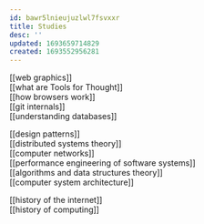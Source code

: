 ```yaml
---
id: bawr5lnieujuzlwl7fsvxxr
title: Studies
desc: ''
updated: 1693659714829
created: 1693552956281
---
```


[[web graphics]]  
[[what are Tools for Thought]]  
[[how browsers work]]  
[[git internals]]  
[[understanding databases]]  

[[design patterns]]  
[[distributed systems theory]]  
[[computer networks]]  
[[performance engineering of software systems]]  
[[algorithms and data structures theory]]  
[[computer system architecture]]  


[[history of the internet]]  
[[history of computing]]  

